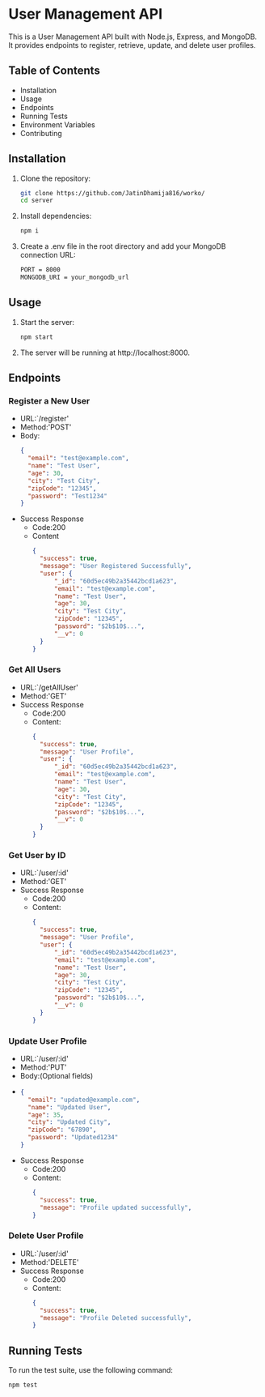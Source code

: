 # User Management API

This is a User Management API built with Node.js, Express, and MongoDB. It provides endpoints to register, retrieve, update, and delete user profiles.

## Table of Contents
- Installation
- Usage
- Endpoints
- Running Tests
- Environment Variables
- Contributing

## Installation
1. Clone the repository:
   ```bash
   git clone https://github.com/JatinDhamija816/worko/
   cd server
2. Install dependencies:
   ```bash
   npm i
3. Create a .env file in the root directory and add your MongoDB connection URL:
   ```bash
   PORT = 8000
   MONGODB_URI = your_mongodb_url
## Usage
1. Start the server:
   ```bash
   npm start
2. The server will be running at http://localhost:8000.

## Endpoints
### Register a New User
- URL:`/register'
- Method:'POST'
- Body:
  ```json
  {
    "email": "test@example.com",
    "name": "Test User",
    "age": 30,
    "city": "Test City",
    "zipCode": "12345",
    "password": "Test1234"
  }
- Success Response
  - Code:200
  - Content
    ```json
    {
      "success": true,
      "message": "User Registered Successfully",
      "user": {
          "_id": "60d5ec49b2a35442bcd1a623",
          "email": "test@example.com",
          "name": "Test User",
          "age": 30,
          "city": "Test City",
          "zipCode": "12345",
          "password": "$2b$10$...",
          "__v": 0
      }
    }
### Get All Users
- URL:`/getAllUser'
- Method:'GET'
- Success Response
  - Code:200
  - Content:
    ```json
    {
      "success": true,
      "message": "User Profile",
      "user": {
          "_id": "60d5ec49b2a35442bcd1a623",
          "email": "test@example.com",
          "name": "Test User",
          "age": 30,
          "city": "Test City",
          "zipCode": "12345",
          "password": "$2b$10$...",
          "__v": 0
      }
    }
### Get User by ID
- URL:`/user/:id'
- Method:'GET'
- Success Response
  - Code:200
  - Content:
    ```json
    {
      "success": true,
      "message": "User Profile",
      "user": {
          "_id": "60d5ec49b2a35442bcd1a623",
          "email": "test@example.com",
          "name": "Test User",
          "age": 30,
          "city": "Test City",
          "zipCode": "12345",
          "password": "$2b$10$...",
          "__v": 0
      }
    }
### Update User Profile
- URL:`/user/:id'
- Method:'PUT'
- Body:(Optional fields)
- ```json
  {
    "email": "updated@example.com",
    "name": "Updated User",
    "age": 35,
    "city": "Updated City",
    "zipCode": "67890",
    "password": "Updated1234"
  }
- Success Response
  - Code:200
  - Content:
    ```json
    {
      "success": true,
      "message": "Profile updated successfully",
    }
### Delete User Profile
- URL:`/user/:id'
- Method:'DELETE'
- Success Response
  - Code:200
  - Content:
    ```json
    {
      "success": true,
      "message": "Profile Deleted successfully",
    }
## Running Tests
To run the test suite, use the following command:
   ```bash
   npm test
